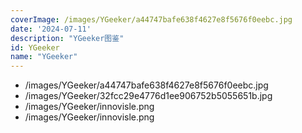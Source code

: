 ```yaml
---
coverImage: /images/YGeeker/a44747bafe638f4627e8f5676f0eebc.jpg
date: '2024-07-11'
description: "YGeeker图鉴"
id: YGeeker
name: "YGeeker"
---
```

- /images/YGeeker/a44747bafe638f4627e8f5676f0eebc.jpg
- /images/YGeeker/32fcc29e4776d1ee906752b5055651b.jpg
- /images/YGeeker/innovisle.png
- /images/YGeeker/innovisle.png
